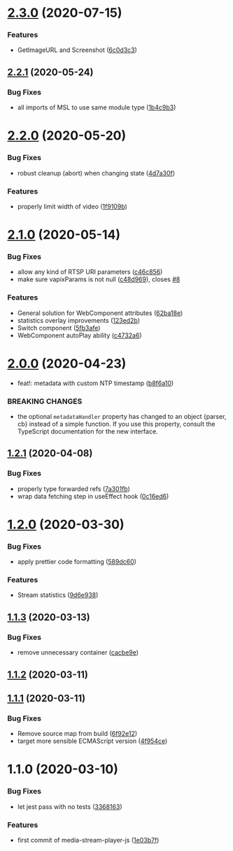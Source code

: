 # [2.3.0](https://github.com/AxisCommunications/media-stream-player-js/compare/v2.2.1...v2.3.0) (2020-07-15)


### Features

* GetImageURL and Screenshot ([6c0d3c3](https://github.com/AxisCommunications/media-stream-player-js/commit/6c0d3c35591b1c0cdf3b545a52051717dae15c3d))



## [2.2.1](https://github.com/AxisCommunications/media-stream-player-js/compare/v2.2.0...v2.2.1) (2020-05-24)


### Bug Fixes

* all imports of MSL to use same module type ([1b4c9b3](https://github.com/AxisCommunications/media-stream-player-js/commit/1b4c9b39f2c435f73dda01cf47b5b5ae541a9d2a))



# [2.2.0](https://github.com/AxisCommunications/media-stream-player-js/compare/v2.1.0...v2.2.0) (2020-05-20)


### Bug Fixes

* robust cleanup (abort) when changing state ([4d7a30f](https://github.com/AxisCommunications/media-stream-player-js/commit/4d7a30fbe4f105decfd3fce6c7cfc099e8f1052e))


### Features

* properly limit width of video ([1f9109b](https://github.com/AxisCommunications/media-stream-player-js/commit/1f9109be3306dc13b1979a292753c78df93a37ec))



# [2.1.0](https://github.com/AxisCommunications/media-stream-player-js/compare/v2.0.0...v2.1.0) (2020-05-14)


### Bug Fixes

* allow any kind of RTSP URI parameters ([c46c856](https://github.com/AxisCommunications/media-stream-player-js/commit/c46c85611584346960865cc71e37441398b35f10))
* make sure vapixParams is not null ([c48d969](https://github.com/AxisCommunications/media-stream-player-js/commit/c48d969658606bee7f6f8fdaf6bde165fcc0787f)), closes [#8](https://github.com/AxisCommunications/media-stream-player-js/issues/8)


### Features

* General solution for WebComponent attributes ([62ba18e](https://github.com/AxisCommunications/media-stream-player-js/commit/62ba18e9ef8cc0322200833c58e4d15a1b40b962))
* statistics overlay improvements ([123ed2b](https://github.com/AxisCommunications/media-stream-player-js/commit/123ed2b6030a2d053520e69bb0cd3fabcc67dc74))
* Switch component ([5fb3afe](https://github.com/AxisCommunications/media-stream-player-js/commit/5fb3afecc6359ae17c77b80debc0c62147615234))
* WebComponent autoPlay ability ([c4732a6](https://github.com/AxisCommunications/media-stream-player-js/commit/c4732a6b9aebf66a909489a96d9f1803cbffb85e))



# [2.0.0](https://github.com/AxisCommunications/media-stream-player-js/compare/v1.2.1...v2.0.0) (2020-04-23)


* feat!: metadata with custom NTP timestamp ([b8f6a10](https://github.com/AxisCommunications/media-stream-player-js/commit/b8f6a10da1bef44903938d988e5b21999b873aab))


### BREAKING CHANGES

* the optional `metadataHandler` property
has changed to an object {parser, cb} instead of a simple
function. If you use this property, consult the TypeScript
documentation for the new interface.



## [1.2.1](https://github.com/AxisCommunications/media-stream-player-js/compare/v1.2.0...v1.2.1) (2020-04-08)


### Bug Fixes

* properly type forwarded refs ([7a301fb](https://github.com/AxisCommunications/media-stream-player-js/commit/7a301fba791eb23d672855844f7f80582a020aa8))
* wrap data fetching step in useEffect hook ([0c16ed6](https://github.com/AxisCommunications/media-stream-player-js/commit/0c16ed664b858d2af007af24675a3aac15911178))



# [1.2.0](https://github.com/AxisCommunications/media-stream-player-js/compare/v1.1.3...v1.2.0) (2020-03-30)


### Bug Fixes

* apply prettier code formatting ([589dc60](https://github.com/AxisCommunications/media-stream-player-js/commit/589dc60c475ce06837bf63266381b9a66d74155c))


### Features

* Stream statistics ([9d6e938](https://github.com/AxisCommunications/media-stream-player-js/commit/9d6e93879587361b49b96bf72bf6e87ba7443115))



## [1.1.3](https://github.com/AxisCommunications/media-stream-player-js/compare/v1.1.2...v1.1.3) (2020-03-13)


### Bug Fixes

* remove unnecessary container ([cacbe9e](https://github.com/AxisCommunications/media-stream-player-js/commit/cacbe9e067cfc047f350c21a0433fd3fb84b9f01))



## [1.1.2](https://github.com/AxisCommunications/media-stream-player-js/compare/v1.1.1...v1.1.2) (2020-03-11)



## [1.1.1](https://github.com/AxisCommunications/media-stream-player-js/compare/v1.1.0...v1.1.1) (2020-03-11)


### Bug Fixes

* Remove source map from build ([6f92e12](https://github.com/AxisCommunications/media-stream-player-js/commit/6f92e12e91de2fe8287645c9ad646dd4386fedde))
* target more sensible ECMAScript version ([4f954ce](https://github.com/AxisCommunications/media-stream-player-js/commit/4f954ce7066de228833951bb3e8717781e90998e))



# 1.1.0 (2020-03-10)


### Bug Fixes

* let jest pass with no tests ([3368163](https://github.com/AxisCommunications/media-stream-player-js/commit/336816334d3191efb45f9cd0aa85c0837ac8777a))


### Features

* first commit of media-stream-player-js ([1e03b7f](https://github.com/AxisCommunications/media-stream-player-js/commit/1e03b7fc02f0ce9c63998f7bcaf6c0f45cd1d7df))



